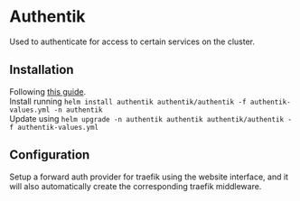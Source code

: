 # Authentik
Used to authenticate for access to certain services on the cluster.

## Installation
Following [this guide](https://docs.goauthentik.io/docs/install-config/install/kubernetes).\
Install running ```helm install authentik authentik/authentik -f authentik-values.yml -n authentik```\
Update using ```helm upgrade -n authentik authentik authentik/authentik -f authentik-values.yml```

## Configuration
Setup a forward auth provider for traefik using the website interface, and it will also automatically create the corresponding traefik middleware.
